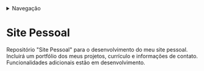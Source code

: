 <details>
    <summary>Navegação</summary>
    <ul>
        <li><a href="README.md">README</a></li>
        <li><a href="docs/Tasklist.md">Task List</a></li>
        <li><a href="docs/Cursos.md">Cursos que realizei para a elaboração do site</a></li>
        <li><a href="docs/Estrutura.md">Estrutura do Projeto</a></li>
        <li><a href="src/index.html">Home</a></li>
    </ul>
</details>

# Site Pessoal
Repositório "Site Pessoal" para o desenvolvimento do meu site pessoal. Incluirá um portfólio dos meus projetos, currículo e informações de contato. Funcionalidades adicionais estão em desenvolvimento.


